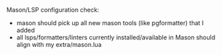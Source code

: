 Mason/LSP configuration check:

- mason should pick up all new mason tools (like pgformatter) that I added   
- all lsps/formatters/linters currently installed/available in Mason should align with my extra/mason.lua

